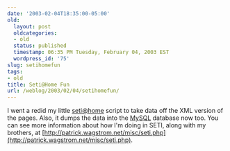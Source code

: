 ```yaml
---
date: '2003-02-04T18:35:00-05:00'
old:
  layout: post
  oldcategories:
  - old
  status: published
  timestamp: 06:35 PM Tuesday, February 04, 2003 EST
  wordpress_id: '75'
slug: setihomefun
tags:
- old
title: Seti@Home Fun
url: /weblog/2003/02/04/setihomefun/
---
```


I went a redid my little [seti@home](http://setiathome.ssl.berkeley.edu/)
script to take data off the XML version of the pages.  Also, it dumps the data
into the [MySQL](http://www.mysql.com/) database now too.  You can see more
information about how I'm doing in SETI, along with my brothers, at
[http://patrick.wagstrom.net/misc/seti.php](http://patrick.wagstrom.net/misc/seti.php).

